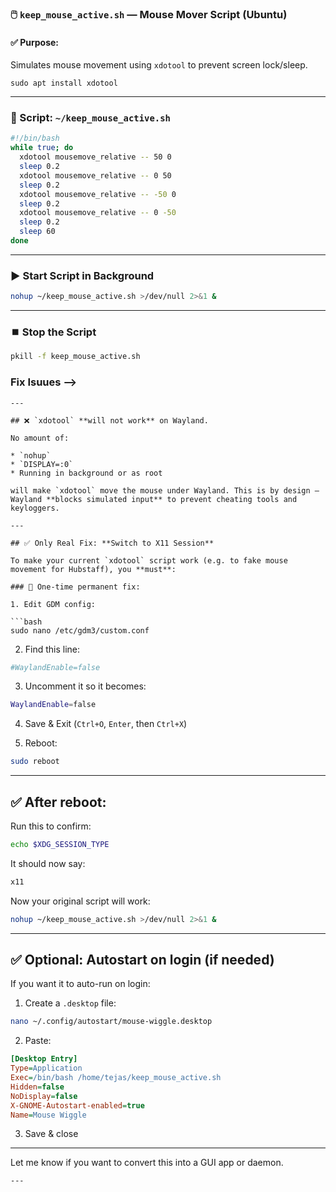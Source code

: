 ### 🖱️ `keep_mouse_active.sh` — Mouse Mover Script (Ubuntu)

#### ✅ Purpose:

Simulates mouse movement using `xdotool` to prevent screen lock/sleep.

```
sudo apt install xdotool
```

---

### 📜 Script: `~/keep_mouse_active.sh`

```bash
#!/bin/bash
while true; do
  xdotool mousemove_relative -- 50 0
  sleep 0.2
  xdotool mousemove_relative -- 0 50
  sleep 0.2
  xdotool mousemove_relative -- -50 0
  sleep 0.2
  xdotool mousemove_relative -- 0 -50
  sleep 0.2
  sleep 60
done
```

---

### ▶️ Start Script in Background

```bash
nohup ~/keep_mouse_active.sh >/dev/null 2>&1 &
```

---

### ⏹️ Stop the Script

```bash
pkill -f keep_mouse_active.sh
```

### Fix Isuues -->
```
---

## ❌ `xdotool` **will not work** on Wayland.

No amount of:

* `nohup`
* `DISPLAY=:0`
* Running in background or as root

will make `xdotool` move the mouse under Wayland. This is by design — Wayland **blocks simulated input** to prevent cheating tools and keyloggers.

---

## ✅ Only Real Fix: **Switch to X11 Session**

To make your current `xdotool` script work (e.g. to fake mouse movement for Hubstaff), you **must**:

### 🔁 One-time permanent fix:

1. Edit GDM config:

```bash
sudo nano /etc/gdm3/custom.conf
```

2. Find this line:

```bash
#WaylandEnable=false
```

3. Uncomment it so it becomes:

```bash
WaylandEnable=false
```

4. Save & Exit (`Ctrl+O`, `Enter`, then `Ctrl+X`)

5. Reboot:

```bash
sudo reboot
```

---

## ✅ After reboot:

Run this to confirm:

```bash
echo $XDG_SESSION_TYPE
```

It should now say:

```bash
x11
```

Now your original script will work:

```bash
nohup ~/keep_mouse_active.sh >/dev/null 2>&1 &
```

---

## ✅ Optional: Autostart on login (if needed)

If you want it to auto-run on login:

1. Create a `.desktop` file:

```bash
nano ~/.config/autostart/mouse-wiggle.desktop
```

2. Paste:

```ini
[Desktop Entry]
Type=Application
Exec=/bin/bash /home/tejas/keep_mouse_active.sh
Hidden=false
NoDisplay=false
X-GNOME-Autostart-enabled=true
Name=Mouse Wiggle
```

3. Save & close

---

Let me know if you want to convert this into a GUI app or daemon.

```
---

